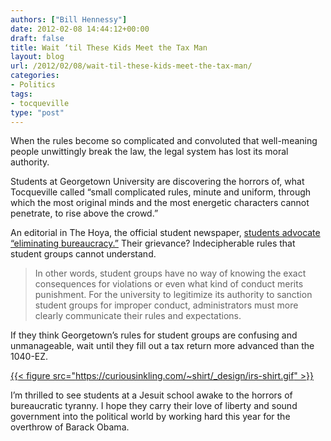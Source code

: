 ```yaml
---
authors: ["Bill Hennessy"]
date: 2012-02-08 14:44:12+00:00
draft: false
title: Wait ‘til These Kids Meet the Tax Man
layout: blog
url: /2012/02/08/wait-til-these-kids-meet-the-tax-man/
categories:
- Politics
tags:
- tocqueville
type: "post"
---
```


When the rules become so complicated and convoluted that well-meaning people unwittingly break the law, the legal system has lost its moral authority.

Students at Georgetown University are discovering the horrors of, what Tocqueville called “small complicated rules, minute and uniform, through which the most original minds and the most energetic characters cannot penetrate, to rise above the crowd.” 

An editorial in The Hoya, the official student newspaper, [students advocate “eliminating bureaucracy.”](https://www.thehoya.com/opinion/the-pursuit-of-happiness-eliminating-bureaucracy-1.2767741#.TzKC6lxSR0Y) Their grievance? Indecipherable rules that student groups cannot understand.

> In other words, student groups have no way of knowing the exact consequences for violations or even what kind of conduct merits punishment. For the university to legitimize its authority to sanction student groups for improper conduct, administrators must more clearly communicate their rules and expectations.
> 
> 

If they think Georgetown’s rules for student groups are confusing and unmanageable, wait until they fill out a tax return more advanced than the 1040-EZ. 

[{{< figure src="https://curiousinkling.com/~shirt/_design/irs-shirt.gif" >}}
](https://curiousinkling.com/graphic-t-shirts/irs-shirt.php)

I’m thrilled to see students at a Jesuit school awake to the horrors of bureaucratic tyranny. I hope they carry their love of liberty and sound government into the political world by working hard this year for the overthrow of Barack Obama.
